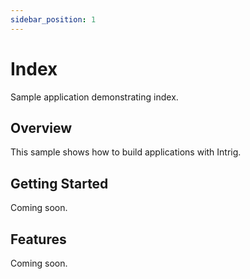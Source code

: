 ```yaml
---
sidebar_position: 1
---
```


# Index

Sample application demonstrating index.

## Overview

This sample shows how to build applications with Intrig.

## Getting Started

Coming soon.

## Features

Coming soon.

